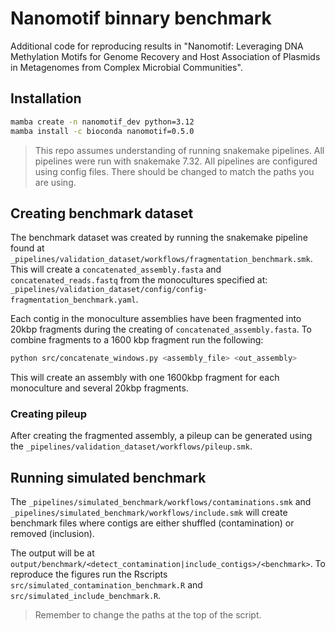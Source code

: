 # Nanomotif binnary benchmark
Additional code for reproducing results in "Nanomotif: Leveraging DNA Methylation Motifs for Genome Recovery and Host Association of Plasmids in Metagenomes from Complex Microbial Communities".

## Installation
```bash
mamba create -n nanomotif_dev python=3.12
mamba install -c bioconda nanomotif=0.5.0
```

> This repo assumes understanding of running snakemake pipelines. All pipelines were run with snakemake 7.32. All pipelines are configured using config files. There should be changed to match the paths you are using.

## Creating benchmark dataset
The benchmark dataset was created by running the snakemake pipeline found at `_pipelines/validation_dataset/workflows/fragmentation_benchmark.smk`. This will create a `concatenated_assembly.fasta` and `concatenated_reads.fastq` from the monocultures specified at: `_pipelines/validation_dataset/config/config-fragmentation_benchmark.yaml`.

Each contig in the monoculture assemblies have been fragmented into 20kbp fragments during the creating of `concatenated_assembly.fasta`. To combine fragments to a 1600 kbp fragment run the following:

```bash
python src/concatenate_windows.py <assembly_file> <out_assembly>
```

This will create an assembly with one 1600kbp fragment for each monoculture and several 20kbp fragments.

### Creating pileup
After creating the fragmented assembly, a pileup can be generated using the `_pipelines/validation_dataset/workflows/pileup.smk`.


## Running simulated benchmark
The `_pipelines/simulated_benchmark/workflows/contaminations.smk` and `_pipelines/simulated_benchmark/workflows/include.smk` will create benchmark files where contigs are either shuffled (contamination) or removed (inclusion).

The output will be at `output/benchmark/<detect_contamination|include_contigs>/<benchmark>`. To reproduce the figures run the Rscripts `src/simulated_contamination_benchmark.R` and `src/simulated_include_benchmark.R`.

> Remember to change the paths at the top of the script.




